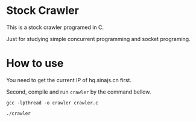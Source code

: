 # Stock Crawler

This is a stock crawler programed in C.

Just for studying simple concurrent programming and socket programing.

# How to use

You need to get the current IP of hq.sinajs.cn first.

Second, compile and run `crawler` by the command bellow.

``` shell
gcc -lpthread -o crawler crawler.c

./crawler
```

